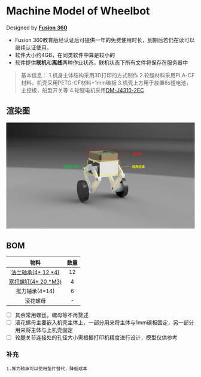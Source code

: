 # Machine Model of Wheelbot
Designed by [**Fusion 360**](https://www.autodesk.com.cn/products/fusion-360/overview)
- Fusion 360教育版经认证后可提供一年的免费使用时长，到期后若仍在读可以继续认证使用。
- 软件大小约4GB，在同类软件中算是较小的
- 软件提供**联机**和**离线**两种作业状态，联机状态下所有文件将保存在服务器中

> 基本信息：
> 1.机身主体结构采用3D打印的方式制作
> 2.轮腿材料采用PLA-CF材料，机壳采用PETG-CF材料+1mm碳板
> 3.机壳上方用于放置6s锂电池，主控板，船型开关等
> 4.轮腿电机采用[DM-J4310-2EC](https://item.taobao.com/item.htm?spm=a1z10.5-c-s.w4002-23557095020.16.4fbd4fc0AmT4Mx&id=675214894503)
## 渲染图
![渲染图](https://github.com/stocks-yuan/Machine-Model-of-Wheelbot/blob/main/%E6%B8%B2%E6%9F%93%E5%9B%BE.png)


## BOM
| 物料 |数量  |
|:--:|:--:|
| [法兰轴承(4* 12 *4)](https://detail.tmall.com/item.htm?_u=r209isvdvkb164&id=19469032659&spm=a1z09.2.0.0.1a032e8doW7KzP) |12  |
|[塞打螺钉(4* 20 *M3)](https://detail.tmall.com/item.htm?_u=r209isvdvk26f7&id=629302870354&spm=a1z09.2.0.0.1a032e8doW7KzP)|4|
|推力轴承(4*14)|6|
|滚花螺母|-|

 - [ ] 其余常用螺丝，螺母等不再赘述
 - [ ]  滚花螺母主要嵌入机壳主体上，一部分用来将主体与1mm碳板固定，另一部分用来将主体与上机壳固定
 - [ ] 轮腿关节连接处的孔径大小需根据打印机精度进行设计，模型仅供参考
### 补充
```
1.推力轴承可以使用垫片替代，降低成本
```
